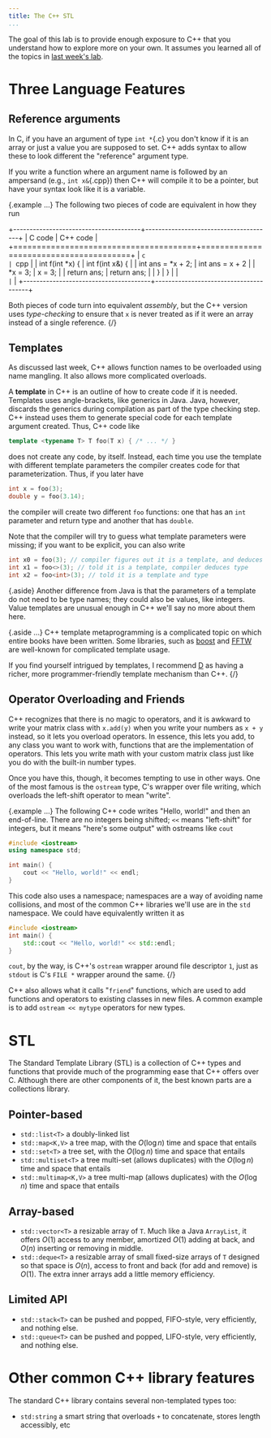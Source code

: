 ```yaml
---
title: The C++ STL
...
```


The goal of this lab is to provide enough exposure to C++ that you understand how to explore more on your own.
It assumes you learned all of the topics in [last week's lab](lab10-cpp.html).

# Three Language Features

## Reference arguments

In C, if you have an argument of type `int *`{.c} you don't know if it is an array or just a value you are supposed to set.
C++ adds syntax to allow these to look different the "reference" argument type.

If you write a function where an argument name is followed by an ampersand (e.g., `int x&`{.cpp})
then C++ will compile it to be a pointer, but have your syntax look like it is a variable.

{.example ...} The following two pieces of code are equivalent in how they run

+---------------------------------------+---------------------------------------+
| C code                                | C++ code                              |
+=======================================+=======================================+
| ````c                                 | ````cpp                               |
| int f(int *x) {                       | int f(int x&) {                       |
|     int ans = *x + 2;                 |     int ans = x + 2                   |
|     *x = 3;                           |     x = 3;                            |
|     return ans;                       |     return ans;                       |
| }                                     | }                                     |
| ````                                  | ````                                  |
+---------------------------------------+---------------------------------------+

Both pieces of code turn into equivalent *assembly*, but the C++ version uses *type-checking* to ensure that `x` is never treated as if it were an array instead of a single reference.
{/}

## Templates

As discussed last week, C++ allows function names to be overloaded using name mangling.
It also allows more complicated overloads.

A **template** in C++ is an outline of how to create code if it is needed.
Templates uses angle-brackets, like generics in Java.
Java, however, discards the generics during compilation as part of the type checking step.
C++ instead uses them to generate special code for each template argument created.
Thus, C++ code like

```cpp
template <typename T> T foo(T x) { /* ... */ }
```

does not create any code, by itself.
Instead, each time you use the template with different template parameters
the compiler creates code for that parameterization.
Thus, if you later have 

```cpp
int x = foo(3);
double y = foo(3.14);
```

the compiler will create two different `foo` functions:
one that has an `int` parameter and return type
and another that has `double`.

Note that the compiler will try to guess what template parameters were missing; if you want to be explicit, you can also write

```cpp
int x0 = foo(3); // compiler figures out it is a template, and deduces type
int x1 = foo<>(3); // told it is a template, compiler deduces type
int x2 = foo<int>(3); // told it is a template and type
```

{.aside} Another difference from Java is that the parameters of a template do not need to be type names; they could also be values, like integers. Value templates are unusual enough in C++ we'll say no more about them here.

{.aside ...} C++ template metaprogramming is a complicated topic on which entire books have been written. Some libraries, such as [boost](https://www.boost.org/) and [FFTW](http://fftw.org/) are well-known for complicated template usage.

If you find yourself intrigued by templates, I recommend [D](https://dlang.org) as having a richer, more programmer-friendly template mechanism than C++.
{/}

## Operator Overloading and Friends

C++ recognizes that there is no magic to operators, and it is awkward to write your matrix class with `x.add(y)` when you write your numbers as `x + y` instead, so it lets you overload operators.
In essence, this lets you add, to any class you want to work with, functions that are the implementation of operators. This lets you write math with your custom matrix class just like you do with the built-in number types.

Once you have this, though, it becomes tempting to use in other ways.
One of the most famous is the `ostream` type, C's wrapper over file writing, which overloads the left-shift operator to mean "write".

{.example ...}
The following C++ code writes "Hello, world!" and then an end-of-line.
There are no integers being shifted; `<<` means "left-shift" for integers, but it means "here's some output" with ostreams like `cout`

```cpp
#include <iostream>
using namespace std;

int main() {
    cout << "Hello, world!" << endl;
}
```

This code also uses a namespace; namespaces are a way of avoiding name collisions,
and most of the common C++ libraries we'll use are in the `std` namespace.
We could have equivalently written it as

```cpp
#include <iostream>
int main() {
    std::cout << "Hello, world!" << std::endl;
}
```

`cout`, by the way, is C++'s `ostream` wrapper around file descriptor `1`,
just as `stdout` is C's `FILE *` wrapper around the same.
{/}

C++ also allows what it calls "`friend`" functions, which are used to add functions and operators to existing classes in new files.
A common example is to add `ostream << mytype` operators for new types.

# STL

The Standard Template Library (STL) is a collection of C++ types and functions that provide much of the programming ease that C++ offers over C. Although there are other components of it, the best known parts are a collections library.

## Pointer-based

- `std::list<T>` a doubly-linked list
- `std::map<K,V>` a tree map, with the $O(\log n)$ time and space that entails
- `std::set<T>` a tree set, with the $O(\log n)$ time and space that entails
- `std::multiset<T>` a tree multi-set (allows duplicates) with the $O(\log n)$ time and space that entails
- `std::multimap<K,V>` a tree multi-map (allows duplicates) with the $O(\log n)$ time and space that entails

## Array-based

- `std::vector<T>` a resizable array of `T`. Much like a Java `ArrayList`, it offers $O(1)$ access to any member, amortized $O(1)$ adding at back, and $O(n)$ inserting or removing in middle.
- `std::deque<T>` a resizable array of small fixed-size arrays of `T` designed so that space is $O(n)$, access to front and back (for add and remove) is $O(1)$. The extra inner arrays add a little memory efficiency.

## Limited API

- `std::stack<T>` can be pushed and popped, FIFO-style, very efficiently, and nothing else.
- `std::queue<T>` can be pushed and popped, LIFO-style, very efficiently, and nothing else.

# Other common C++ library features

The standard C++ library contains several non-templated types too:

- `std:string` a smart string that overloads `+` to concatenate, stores length accessibly, etc
